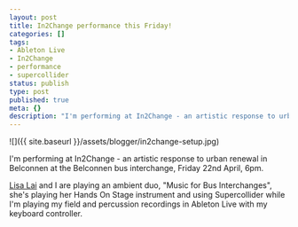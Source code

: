 ```yaml
---
layout: post
title: In2Change performance this Friday!
categories: []
tags:
- Ableton Live
- In2Change
- performance
- supercollider
status: publish
type: post
published: true
meta: {}
description: "I'm performing at In2Change - an artistic response to urban renewal in Belconnen at the Belconnen bus interchange, Friday 22nd April, 6pm. Lisa Lai and I"
---
```


![]({{ site.baseurl }}/assets/blogger/in2change-setup.jpg)

I'm performing at In2Change - an artistic response to urban renewal in Belconnen at the Belconnen bus interchange, Friday 22nd April, 6pm.

[Lisa Lai](http://www.laichihsia.com/) and I are playing an ambient duo, "Music for Bus Interchanges", she's playing her Hands On Stage instrument and using Supercollider while I'm playing my field and percussion recordings in Ableton Live with my keyboard controller.
